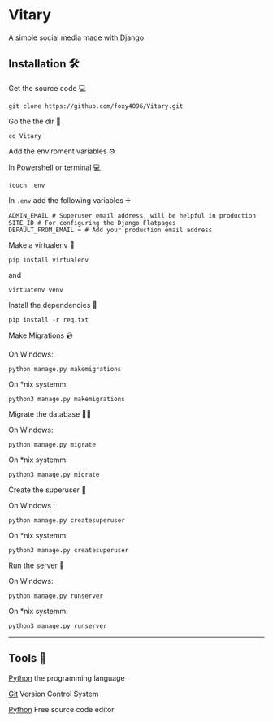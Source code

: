 # Vitary 
A simple social media made with Django

## Installation :hammer_and_wrench:	

Get the source code 💻

```
git clone https://github.com/foxy4096/Vitary.git
```

Go the the dir 📁

```
cd Vitary
```

Add the enviroment variables :gear:

In Powershell or terminal 💻

```
touch .env
```

In `.env` add the following variables ➕

```
ADMIN_EMAIL # Superuser email address, will be helpful in production
SITE_ID # For configuring the Django Flatpages
DEFAULT_FROM_EMAIL = # Add your production email address
```


Make a virtualenv 📡

```
pip install virtualenv
```

and

```
virtuatenv venv
```

Install the dependencies 🔨

```
pip install -r req.txt
```

Make Migrations 💿

On Windows:
```
python manage.py makemigrations
```

On *nix systemm:
```
python3 manage.py makemigrations
```

Migrate the database 🏃‍♂️

On Windows:
```
python manage.py migrate
```

On *nix systemm:
```
python3 manage.py migrate
```

Create the superuser 🤵

On Windows :
```
python manage.py createsuperuser
```

On *nix systemm:
```
python3 manage.py createsuperuser
```

Run the server 🚀

On Windows:
```
python manage.py runserver
```

On *nix systemm:
```
python3 manage.py runserver
```

<hr>

## Tools 🔧 

[Python](https://python.org) the programming language

[Git](http://git-scm.com) Version Control System

[Python](https://code.visualstudio.com) Free source code editor
